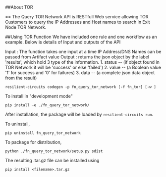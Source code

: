 ##About TOR  
 
==
The Query TOR Network API is RESTfull Web service allowing TOR Customers to query the IP Addresses and Host names to search in Exit Node TOR Network.

##Using TOR Function
 We have included one rule and one workflow as an example.
Below is details of Input and outputs of the API

Input : The function takes one input at a time IP Address/DNS Names can be passed from Artifact value
Output : returns the json object by the label 'results', which hold 3 type of the information.
        1. status -- (if object found in TOR Network it will be 'success' or else 'failed')
        2. value  -- (a Boolean value '1' for success and '0' for failures)
        3. data   -- (a complete json data object from the result)
        

    resilient-circuits codegen -p fn_query_tor_network [-f fn_tor] [-w ]




To install in "development mode"

    pip install -e ./fn_query_tor_network/

After installation, the package will be loaded by `resilient-circuits run`.


To uninstall,

    pip uninstall fn_query_tor_network


To package for distribution,

    python ./fn_query_tor_network/setup.py sdist

The resulting .tar.gz file can be installed using

    pip install <filename>.tar.gz
